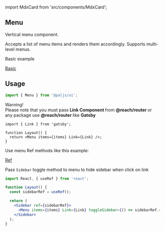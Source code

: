 import MdxCard from 'src/components/MdxCard';

<MdxCard>

## Menu

Vertical menu component.

Accepts a list of menu items and renders them accordingly. Supports multi-level menus.

Basic example

[Basic](demo://Basic.tsx)

## Usage

```js
import { Menu } from '@paljs/ui';
```

<div class="note note-warning">
  <div class="note-title">Warning!</div>
  <div class="note-body">
    Please note that you must pass <strong> Link Component </strong> from
    <strong> @reach/router </strong> or any package use <strong>
      @reach/router
    </strong> like <strong>Gatsby</strong>
  </div>
</div>

```jsx{4}
import { Link } from 'gatsby';

function Layout() {
  return <Menu items={items} Link={Link} />;
}
```

Use menu Ref methods like this example:

[Ref](demo://Ref.tsx)

Pass `Sidebar` toggle method to menu to hide sidebar when click on link

```jsx
import React, { useRef } from 'react';

function Layout() {
  const sidebarRef = useRef();

  return (
    <Sidebar ref={sidebarRef}>
      <Menu items={items} Link={Link} toggleSidebar={() => sidebarRef.current.hide()} />
    </Sidebar>
  );
}
```

</MdxCard>